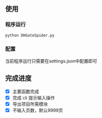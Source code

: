 ## 使用

### 程序运行

```bash
python DHGateSpider.py
```

### 配置
当前程序运行只需要在settings.json中配置即可



## 完成进度

- [x] 主要函数完成
- [x] 完成 cli 提示输入操作
- [x] 导出项目所需模块
- [x] 不输入页数，默认9999页